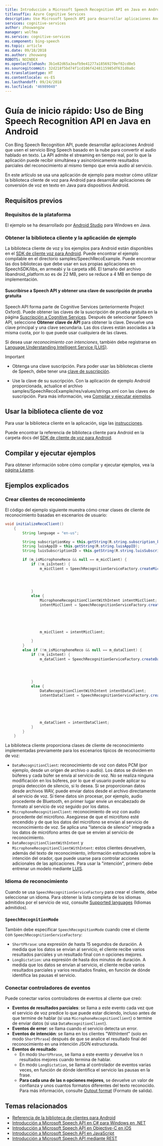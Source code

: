 ```yaml
---
title: Introducción a Microsoft Speech Recognition API en Java en Android | Microsoft Docs
titlesuffix: Azure Cognitive Services
description: Use Microsoft Speech API para desarrollar aplicaciones Android que conviertan el audio hablado en texto.
services: cognitive-services
author: zhouwangzw
manager: wolfma
ms.service: cognitive-services
ms.component: bing-speech
ms.topic: article
ms.date: 09/18/2018
ms.author: zhouwang
ROBOTS: NOINDEX
ms.openlocfilehash: 3b1e82d65a3eafb9e41277a18569270ef02cd8e5
ms.sourcegitcommit: 32d218f5bd74f1cd106f4248115985df631d0a8c
ms.translationtype: HT
ms.contentlocale: es-ES
ms.lasthandoff: 09/24/2018
ms.locfileid: "46989048"
---
```

# <a name="quickstart-use-the-bing-speech-recognition-api-in-java-on-android"></a>Guía de inicio rápido: Uso de Bing Speech Recognition API en Java en Android

Con Bing Speech Recognition API, puede desarrollar aplicaciones Android que usen el servicio Bing Speech basado en la nube para convertir el audio hablado en texto. La API admite el streaming en tiempo real, por lo que la aplicación puede recibir simultánea y asincrónicamente resultados parciales del reconocimiento al mismo tiempo que envía audio al servicio.

En este artículo se usa una aplicación de ejemplo para mostrar cómo utilizar la biblioteca cliente de voz para Android para desarrollar aplicaciones de conversión de voz en texto en Java para dispositivos Android.

## <a name="prerequisites"></a>Requisitos previos

### <a name="platform-requirements"></a>Requisitos de la plataforma

El ejemplo se ha desarrollado por [Android Studio](http://developer.android.com/sdk/index.html) para Windows en Java.

### <a name="get-the-client-library-and-sample-application"></a>Obtener la biblioteca cliente y la aplicación de ejemplo

La biblioteca cliente de voz y los ejemplos para Android están disponibles en el [SDK de cliente voz para Android](https://github.com/microsoft/cognitive-speech-stt-android). Puede encontrar el ejemplo compilable en el directorio samples/SpeechRecoExample. Puede encontrar las dos bibliotecas que debe usar en sus propias aplicaciones en SpeechSDK/libs, en armeabi y la carpeta x86. El tamaño del archivo libandroid_platform.so es de 22 MB, pero se reduce a 4 MB en tiempo de implementación.

#### <a name="subscribe-to-the-speech-api-and-get-a-free-trial-subscription-key"></a>Suscribirse a Speech API y obtener una clave de suscripción de prueba gratuita

Speech API forma parte de Cognitive Services (anteriormente Project Oxford). Puede obtener las claves de la suscripción de prueba gratuita en la página [Suscripción a Cognitive Services](https://azure.microsoft.com/try/cognitive-services/). Después de seleccionar Speech API, seleccione **Obtener clave de API** para obtener la clave. Devuelve una clave principal y una clave secundaria. Las dos claves están asociadas a la misma cuota, por lo que puede usar cualquiera de las claves.

Si desea usar *reconocimiento con intenciones*, también debe registrarse en [Language Understanding Intelligent Service (LUIS)](https://azure.microsoft.com/services/cognitive-services/language-understanding-intelligent-service/).

> [!IMPORTANT]
>* Obtenga una clave suscripción. Para poder usar las bibliotecas cliente de Speech, debe tener una [clave de suscripción](https://azure.microsoft.com/try/cognitive-services/).
>
>* Use la clave de su suscripción. Con la aplicación de ejemplo Android proporcionada, actualice el archivo samples/SpeechRecoExample/res/values/strings.xml con las claves de suscripción. Para más información, vea [Compilar y ejecutar ejemplos](#build-and-run-samples).

## <a name="use-the-speech-client-library"></a>Usar la biblioteca cliente de voz

Para usar la biblioteca cliente en la aplicación, siga las [instrucciones](https://github.com/microsoft/cognitive-speech-stt-android#the-client-library).

Puede encontrar la referencia de biblioteca cliente para Android en la carpeta docs del [SDK de cliente de voz para Android](https://github.com/microsoft/cognitive-speech-stt-android).

## <a name="build-and-run-samples"></a>Compilar y ejecutar ejemplos

Para obtener información sobre cómo compilar y ejecutar ejemplos, vea la [página Léame](https://github.com/microsoft/cognitive-speech-stt-android#the-sample).

## <a name="samples-explained"></a>Ejemplos explicados

### <a name="create-recognition-clients"></a>Crear clientes de reconocimiento

El código del ejemplo siguiente muestra cómo crear clases de cliente de reconocimiento basadas en escenarios de usuario:

```java
void initializeRecoClient()
    {
        String language = "en-us";

        String subscriptionKey = this.getString(R.string.subscription_key);
        String luisAppID = this.getString(R.string.luisAppID);
        String luisSubscriptionID = this.getString(R.string.luisSubscriptionID);

        if (m_isMicrophoneReco && null == m_micClient) {
            if (!m_isIntent) {
                m_micClient = SpeechRecognitionServiceFactory.createMicrophoneClient(this,
                                                                                     m_recoMode,
                                                                                     language,
                                                                                     this,
                                                                                     subscriptionKey);
            }
            else {
                MicrophoneRecognitionClientWithIntent intentMicClient;
                intentMicClient = SpeechRecognitionServiceFactory.createMicrophoneClientWithIntent(this,
                                                                                                   language,
                                                                                                   this,
                                                                                                   subscriptionKey,
                                                                                                   luisAppID,
                                                                                                   luisSubscriptionID);
                m_micClient = intentMicClient;

            }
        }
        else if (!m_isMicrophoneReco && null == m_dataClient) {
            if (!m_isIntent) {
                m_dataClient = SpeechRecognitionServiceFactory.createDataClient(this,
                                                                                m_recoMode,
                                                                                language,
                                                                                this,
                                                                                subscriptionKey);
            }
            else {
                DataRecognitionClientWithIntent intentDataClient;
                intentDataClient = SpeechRecognitionServiceFactory.createDataClientWithIntent(this,
                                                                                              language,
                                                                                              this,
                                                                                              subscriptionKey,
                                                                                              luisAppID,
                                                                                              luisSubscriptionID);
                m_dataClient = intentDataClient;
            }
        }
    }

```

La biblioteca cliente proporciona clases de cliente de reconocimiento implementadas previamente para los escenarios típicos de reconocimiento de voz:

* `DataRecognitionClient`: reconocimiento de voz con datos PCM (por ejemplo, desde un origen de archivo o audio). Los datos se dividen en búferes y cada búfer se envía al servicio de voz. No se realiza ninguna modificación en los búferes, por lo que el usuario puede aplicar su propia detección de silencio, si lo desea. Si se proporcionan datos desde archivos WAV, puede enviar datos desde el archivo directamente al servicio de voz. Si tiene datos sin procesar, por ejemplo, audio procedente de Bluetooth, en primer lugar envíe un encabezado de formato al servicio de voz seguido por los datos.
* `MicrophoneRecognitionClient`: reconocimiento de voz con audio procedente del micrófono. Asegúrese de que el micrófono esté encendido y de que los datos del micrófono se envían al servicio de reconocimiento de voz. Se aplica una "latencia de silencio" integrada a los datos de micrófono antes de que se envíen al servicio de reconocimiento.
* `DataRecognitionClientWithIntent` y `MicrophoneRecognitionClientWithIntent`: estos clientes devuelven, además del texto de reconocimiento, información estructurada sobre la intención del orador, que puede usarse para controlar acciones adicionales de las aplicaciones. Para usar la "intención", primero debe entrenar un modelo mediante [LUIS](https://azure.microsoft.com/services/cognitive-services/language-understanding-intelligent-service/).

### <a name="recognition-language"></a>Idioma de reconocimiento

Cuando se usa `SpeechRecognitionServiceFactory` para crear el cliente, debe seleccionar un idioma. Para obtener la lista completa de los idiomas admitidos por el servicio de voz, consulte [Supported languages](../API-Reference-REST/supportedlanguages.md) (Idiomas admitidos).

### `SpeechRecognitionMode`

También debe especificar `SpeechRecognitionMode` cuando cree el cliente con `SpeechRecognitionServiceFactory`:

* `ShortPhrase`: una expresión de hasta 15 segundos de duración. A medida que los datos se envían al servicio, el cliente recibe varios resultados parciales y un resultado final con n opciones mejores.
* `LongDictation`: una expresión de hasta dos minutos de duración. A medida que los datos se envían al servicio, el cliente recibe varios resultados parciales y varios resultados finales, en función de dónde identifica las pausas el servicio.

### <a name="attach-event-handlers"></a>Conectar controladores de eventos

Puede conectar varios controladores de eventos al cliente que creó:

* **Eventos de resultados parciales**: se llama a este evento cada vez que el servicio de voz predice lo que puede estar diciendo, incluso antes de que termine de hablar (si usa `MicrophoneRecognitionClient`) o termine de enviar datos (si usa `DataRecognitionClient`).
* **Eventos de error**: se llama cuando el servicio detecta un error.
* **Eventos de intención**: se llama en los clientes "WithIntent" (solo en modo `ShortPhrase`) después de que se analice el resultado final del reconocimiento en una intención JSON estructurada.
* **Eventos de resultado**:
  * En modo `ShortPhrase`, se llama a este evento y devuelve los n resultados mejores cuando termina de hablar.
  * En modo `LongDictation`, se llama al controlador de eventos varias veces, en función de dónde identifica el servicio las pausas en la frase.
  * **Para cada una de las n opciones mejores**, se devuelve un valor de confianza y unos cuantos formatos diferentes del texto reconocido. Para más información, consulte [Output format](../Concepts.md#output-format) (Formato de salida).

## <a name="related-topics"></a>Temas relacionados

* [Referencia de la biblioteca de clientes para Android](https://github.com/Azure-Samples/Cognitive-Speech-STT-Android/tree/master/docs)
* [Introducción a Microsoft Speech API en C# para Windows en .NET](GetStartedCSharpDesktop.md)
* [Introducción a Microsoft Speech API en Objective-C en iOS](Get-Started-ObjectiveC-iOS.md)
* [Introducción a Microsoft Speech API en JavaScript](GetStartedJSWebsockets.md)
* [Introducción a Microsoft Speech API mediante REST](GetStartedREST.md)

